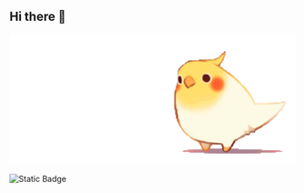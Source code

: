 ## Hi there 👋

<img src="https://github.com/xsenoTerabyte/xsenoTerabyte/blob/main/c6870a2d3aee3b70a8e1d1d05503b0b25836bf86c3943924ebaa874c056a71f4.gif" alt="The Unliminetd" width="600">

![Static Badge](https://img.shields.io/badge/py-python-blue?style=plastic&logo=python)

